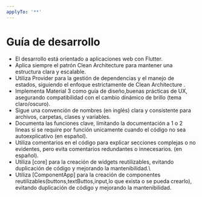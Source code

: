 ```yaml
---
applyTo: '**'
---
```

# Guía de desarrollo
- El desarrollo está orientado a aplicaciones web con Flutter.
- Aplica siempre el patrón Clean Architecture para mantener una estructura clara y escalable.
- Utiliza Provider para la gestión de dependencias y el manejo de estados, siguiendo el enfoque estrictamente de Clean Architecture .
- Implementa Material 3 como guía de diseño,buenas prácticas de UX, asegurando compatibilidad con el cambio dinámico de brillo (tema claro/oscuro).
- Sigue una convención de nombres (en inglés) clara y consistente para archivos, carpetas, clases y variables.
- Documenta las funciones clave, limitando la documentación a 1 o 2 lineas si se require por función unicamente cuando el código no sea autoexplicativo (en español).
- Utiliza comentarios en el código para explicar secciones complejas o no evidentes, pero evita comentarios redundantes o innecesarios. (en español). 
- Utiliza [core] para la creación de widgets reutilizables, evitando duplicación de código y mejorando la mantenibilidad.\
- Utiliza [ComponentApp]  para la creación de componentes reutilizables(buttons,textButtos,input,lo que exista o se pueda crearlo), evitando duplicación de código y mejorando la mantenibilidad.